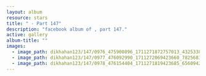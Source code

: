 ```yaml
---
layout: album
resource: stars
title: " - Part 147"
description: "facebook album of , part 147."
active: gallery
album-title: ""
images:
  - image_path: dikhahan123/147/0976_475900896_1711271872757013_4325338921526706061_n.jpg
  - image_path: dikhahan123/147/0977_476092990_1711272069423660_7825683273932823923_n.jpg
  - image_path: dikhahan123/147/0978_476154404_1711271819423685_6560942824697308525_n.jpg
---
```

